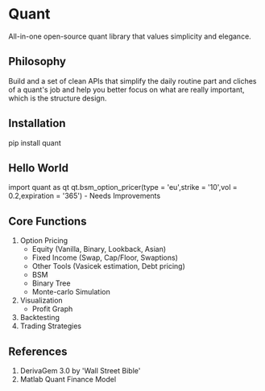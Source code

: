 # Quant
All-in-one open-source quant library that values simplicity and elegance.

## Philosophy
Build and a set of clean APIs that simplify the daily routine part and cliches of a quant's job and help you better focus on what are really important, which is the structure design.

## Installation
pip install quant

## Hello World
import quant as qt
qt.bsm_option_pricer(type = 'eu',strike = '10',vol = 0.2,expiration = '365') - Needs Improvements

## Core Functions
1. Option Pricing
   - Equity (Vanilla, Binary, Lookback, Asian)
   - Fixed Income (Swap, Cap/Floor, Swaptions)
   - Other Tools (Vasicek estimation, Debt pricing)
   - BSM 
   - Binary Tree
   - Monte-carlo Simulation
2. Visualization
   - Profit Graph
3. Backtesting
4. Trading Strategies

## References
1. DerivaGem 3.0 by 'Wall Street Bible'
2. Matlab Quant Finance Model
